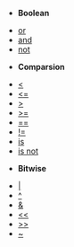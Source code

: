 - **Boolean**
* [or](/operators/or.md)
* [and](/operators/and.md)
* [not](/operators/not.md)
- **Comparsion**
* [<](/operators/lt.md)
* [<=](/operators/ltorequal.md)
* [>](/operators/gt.md)
* [>=](/operators/gtorequal.md)
* [==](/operators/equal.md)
* [!=](/operators/notequal.md)
* [is](/operators/is.md)
* [is not](/operators/isnot.md)
- **Bitwise**
* [|](/operators/bwor.md)
* [^](/operators/bwexor.md)
* [&](/operators/bwand.md)
* [<<](/operators/bwshiftl.md)
* [>>](/operators/bwshiftr.md)
* [~](/operators/bwinvert.md)